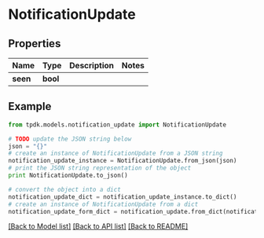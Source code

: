 # NotificationUpdate



## Properties
Name | Type | Description | Notes
------------ | ------------- | ------------- | -------------
**seen** | **bool** |  | 

## Example

```python
from tpdk.models.notification_update import NotificationUpdate

# TODO update the JSON string below
json = "{}"
# create an instance of NotificationUpdate from a JSON string
notification_update_instance = NotificationUpdate.from_json(json)
# print the JSON string representation of the object
print NotificationUpdate.to_json()

# convert the object into a dict
notification_update_dict = notification_update_instance.to_dict()
# create an instance of NotificationUpdate from a dict
notification_update_form_dict = notification_update.from_dict(notification_update_dict)
```
[[Back to Model list]](../README.md#documentation-for-models) [[Back to API list]](../README.md#documentation-for-api-endpoints) [[Back to README]](../README.md)


